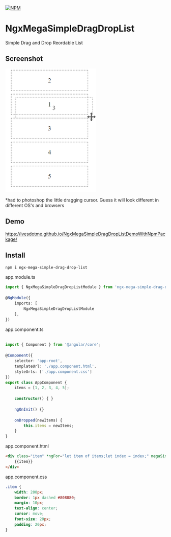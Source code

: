 [![NPM](https://nodei.co/npm/ngx-mega-simple-drag-drop-list.png)](https://npmjs.org/package/ngx-mega-simple-drag-drop-list)

# NgxMegaSimpleDragDropList

Simple Drag and Drop Reordable List

## Screenshot

![Screenshot](https://github.com/IvesDotMe/ngx-mega-simple-drag-drop-list/blob/master/projects/ngx-mega-simple-drag-drop-list/screenshot.png?raw=true)

*had to photoshop the little dragging cursor. Guess it will look different in different OS's and browsers

## Demo

https://ivesdotme.github.io/NgxMegaSimpleDragDropListDemoWithNpmPackage/

## Install

```shell
npm i ngx-mega-simple-drag-drop-list
```

app.module.ts

```typescript
import { NgxMegaSimpleDragDropListModule } from 'ngx-mega-simple-drag-drop-list';

@NgModule({
	imports: [
		NgxMegaSimpleDragDropListModule
	],
})

```

app.component.ts

```typescript

import { Component } from '@angular/core';

@Component({
	selector: 'app-root',
	templateUrl: './app.component.html',
	styleUrls: ['./app.component.css']
})
export class AppComponent {
	items = [1, 2, 3, 4, 5]; 

	constructor() { }

	ngOnInit() {}

	onDropped(newItems) {
		this.items = newItems;
	}
}

```

app.component.html

```html
<div class="item" *ngFor="let item of items;let index = index;" megaSimpleDndList [items]="items" [index]="index" (dropped)="onDropped($event)">
	{{item}}
</div>
```


app.component.css

```css
.item {
	width: 200px;
	border: 1px dashed #808080;
	margin: 10px;
	text-align: center;
	cursor: move;
	font-size: 20px;
	padding: 20px;
}
```